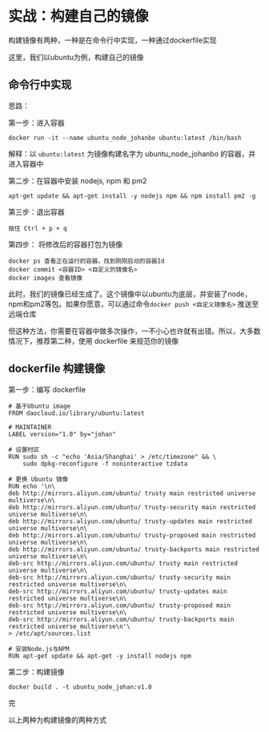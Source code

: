 # 实战：构建自己的镜像

构建镜像有两种，一种是在命令行中实现，一种通过dockerfile实现

这里，我们以ubuntu为例，构建自己的镜像



## 命令行中实现

思路：



第一步：进入容器

```shell
docker run -it --name ubuntu_node_johanbo ubuntu:latest /bin/bash
```

解释：以 `ubuntu:latest` 为镜像构建名字为 ubuntu_node_johanbo 的容器，并进入容器中

第二步：在容器中安装 nodejs, npm 和 pm2

```shell
apt-get update && apt-get install -y nodejs npm && npm install pm2 -g
```

第三步：退出容器

```shell
按住 Ctrl + p + q
```

第四步： 将修改后的容器打包为镜像

```shell
docker ps 查看正在运行的容器，找到刚刚启动的容器Id
docker commit <容器ID> <自定义的镜像名>
docker images 查看镜像
```

此时，我们的镜像已经生成了。这个镜像中以ubuntu为底层，并安装了node，npm和pm2等包。如果你愿意，可以通过命令`docker push <自定义镜像名>` 推送至远端仓库

但这种方法，你需要在容器中做多次操作，一不小心也许就有出错。所以，大多数情况下，推荐第二种，使用 dockerfile 来规范你的镜像

## dockerfile 构建镜像

第一步：编写 dockerfile

```shell
# 基于Ubuntu image
FROM daocloud.io/library/ubuntu:latest

# MAINTAINER
LABEL version="1.0" by="johan"

# 设置时区
RUN sudo sh -c "echo 'Asia/Shanghai' > /etc/timezone" && \
    sudo dpkg-reconfigure -f noninteractive tzdata

# 更换 Ubuntu 镜像
RUN echo '\n\
deb http://mirrors.aliyun.com/ubuntu/ trusty main restricted universe multiverse\n\
deb http://mirrors.aliyun.com/ubuntu/ trusty-security main restricted universe multiverse\n\
deb http://mirrors.aliyun.com/ubuntu/ trusty-updates main restricted universe multiverse\n\
deb http://mirrors.aliyun.com/ubuntu/ trusty-proposed main restricted universe multiverse\n\
deb http://mirrors.aliyun.com/ubuntu/ trusty-backports main restricted universe multiverse\n\
deb-src http://mirrors.aliyun.com/ubuntu/ trusty main restricted universe multiverse\n\
deb-src http://mirrors.aliyun.com/ubuntu/ trusty-security main restricted universe multiverse\n\
deb-src http://mirrors.aliyun.com/ubuntu/ trusty-updates main restricted universe multiverse\n\
deb-src http://mirrors.aliyun.com/ubuntu/ trusty-proposed main restricted universe multiverse\n\
deb-src http://mirrors.aliyun.com/ubuntu/ trusty-backports main restricted universe multiverse\n'\
> /etc/apt/sources.list

# 安装Node.js与NPM
RUN apt-get update && apt-get -y install nodejs npm

```

第二步：构建镜像

```shell
docker build . -t ubuntu_node_johan:v1.0
```

完



以上两种为构建镜像的两种方式
